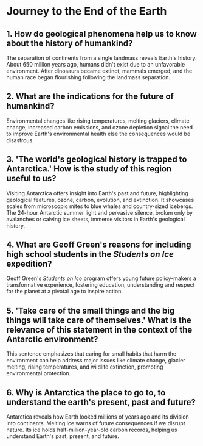 # Journey to the End of the Earth 
## 1. How do geological phenomena help us to know about the history of humankind? 
The separation of continents from a single landmass reveals Earth's history. About 650 million years ago, humans didn't exist due to an unfavorable environment. After dinosaurs became extinct, mammals emerged, and the human race began flourishing following the landmass separation.

## 2. What are the indications for the future of humankind? 
Environmental changes like rising temperatures, melting glaciers, climate change, increased carbon emissions, and ozone depletion signal the need to improve Earth's environmental health else the consequences would be disastrous.

## 3. 'The world's geological history is trapped to Antarctica.' How is the study of this region useful to us? 
Visiting Antarctica offers insight into Earth's past and future, highlighting geological features, ozone, carbon, evolution, and extinction. It showcases scales from microscopic mites to blue whales and country-sized icebergs. The 24-hour Antarctic summer light and pervasive silence, broken only by avalanches or calving ice sheets, immerse visitors in Earth's geological history.

## 4. What are Geoff Green's reasons for including high school students in the *Students on Ice* expedition? 
Geoff Green's *Students on Ice* program offers young future policy-makers a transformative experience, fostering education, understanding and respect for the planet at a pivotal age to inspire action.

## 5. 'Take care of the small things and the big things will take care of themselves.' What is the relevance of this statement in the context of the Antarctic environment? 
This sentence emphasizes that caring for small habits that harm the environment can help address major issues like climate change, glacier melting, rising temperatures, and wildlife extinction, promoting environmental protection.

## 6. Why is Antarctica the place to go to, to understand the earth's present, past and future? 
Antarctica reveals how Earth looked millions of years ago and its division into continents. Melting ice warns of future consequences if we disrupt nature. Its ice holds half-million-year-old carbon records, helping us understand Earth's past, present, and future.